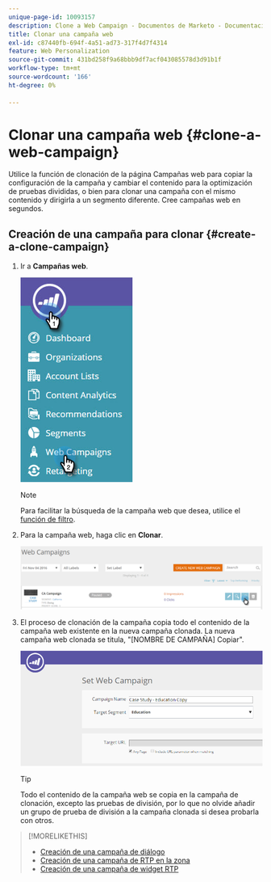 ```yaml
---
unique-page-id: 10093157
description: Clone a Web Campaign - Documentos de Marketo - Documentación del producto
title: Clonar una campaña web
exl-id: c87440fb-694f-4a51-ad73-317f4d7f4314
feature: Web Personalization
source-git-commit: 431bd258f9a68bbb9df7acf043085578d3d91b1f
workflow-type: tm+mt
source-wordcount: '166'
ht-degree: 0%

---
```


# Clonar una campaña web {#clone-a-web-campaign}

Utilice la función de clonación de la página Campañas web para copiar la configuración de la campaña y cambiar el contenido para la optimización de pruebas divididas, o bien para clonar una campaña con el mismo contenido y dirigirla a un segmento diferente. Cree campañas web en segundos.

## Creación de una campaña para clonar {#create-a-clone-campaign}

1. Ir a **Campañas web**.

   ![](assets/image2016-8-18-16-3a44-3a0.png)

   >[!NOTE]
   >
   >Para facilitar la búsqueda de la campaña web que desea, utilice el [función de filtro](/help/marketo/product-docs/web-personalization/working-with-web-campaigns/filter-web-campaigns.md).

1. Para la campaña web, haga clic en **Clonar**.

   ![](assets/web-campaigns-1-clone-hand.png)

1. El proceso de clonación de la campaña copia todo el contenido de la campaña web existente en la nueva campaña clonada. La nueva campaña web clonada se titula, &quot;[NOMBRE DE CAMPAÑA] Copiar&quot;.

   ![](assets/image2016-8-18-17-3a8-3a27.png)

   >[!TIP]
   >
   >Todo el contenido de la campaña web se copia en la campaña de clonación, excepto las pruebas de división, por lo que no olvide añadir un grupo de prueba de división a la campaña clonada si desea probarla con otros.

>[!MORELIKETHIS]
>
>* [Creación de una campaña de diálogo](/help/marketo/product-docs/web-personalization/working-with-web-campaigns/create-a-new-dialog-web-campaign.md)
>* [Creación de una campaña de RTP en la zona](/help/marketo/product-docs/web-personalization/working-with-web-campaigns/create-a-new-in-zone-web-campaign.md)
>* [Creación de una campaña de widget RTP](/help/marketo/product-docs/web-personalization/working-with-web-campaigns/create-a-new-widget-web-campaign.md)
